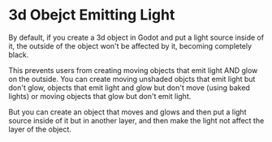 # 3d Obejct Emitting Light

By default, if you create a 3d object in Godot and put a light source inside of it, the outside of the object won't be affected by it, becoming completely black.

This prevents users from creating moving objects that emit light AND glow on the outside.
You can create moving unshaded objcts that emit light but don't glow, objects that emit light and glow but don't move (using baked lights) or moving objects that glow but don't emit light.

But you can create an object that moves and glows and then put a light source inside of it but in another layer, and then make the light not affect the layer of the object.
